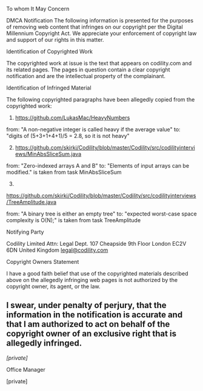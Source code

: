 To whom It May Concern

DMCA Notification
The following information is presented for the purposes of removing web
content that infringes on our copyright per the Digital Millennium
Copyright Act. We appreciate your enforcement of copyright law and support
of our rights in this matter.

Identification of Copyrighted Work

The copyrighted work at issue is the text that appears on codility.com and
its related pages. The pages in question contain a clear copyright
notification and are the intellectual property of the complainant.

Identification of Infringed Material

The following copyrighted paragraphs have been allegedly copied from the
copyrighted work:

1) https://github.com/LukasMac/HeavyNumbers

from: "A non-negative integer is called heavy if the average value"
to: "digits of (5+3+1+4+1)/5 = 2.8, so it is not heavy"

2) https://github.com/skirki/Codility/blob/master/Codility/src/codilityinterviews/MinAbsSliceSum.java

from: "Zero-indexed arrays A and B"
to: "Elements of input arrays can be modified."
is taken from task MinAbsSliceSum

3)
https://github.com/skirki/Codility/blob/master/Codility/src/codilityinterviews/TreeAmplitude.java

from: "A binary tree is either an empty tree"
to: "expected worst-case space complexity is O(N);"
is taken from task TreeAmplitude

Notifying Party

Codility Limited
Attn: Legal Dept.
107 Cheapside
9th Floor
London
EC2V 6DN
United Kingdom
legal@codility.com

Copyright Owners Statement

I have a good faith belief that use of the copyrighted materials described
above on the allegedly infringing web pages is not authorized by the
copyright owner, its agent, or the law.

I swear, under penalty of perjury, that the information in the notification
is accurate and that I am authorized to act on behalf of the copyright
owner of an exclusive right that is allegedly infringed.
--

*[private]*

Office Manager

[private]
